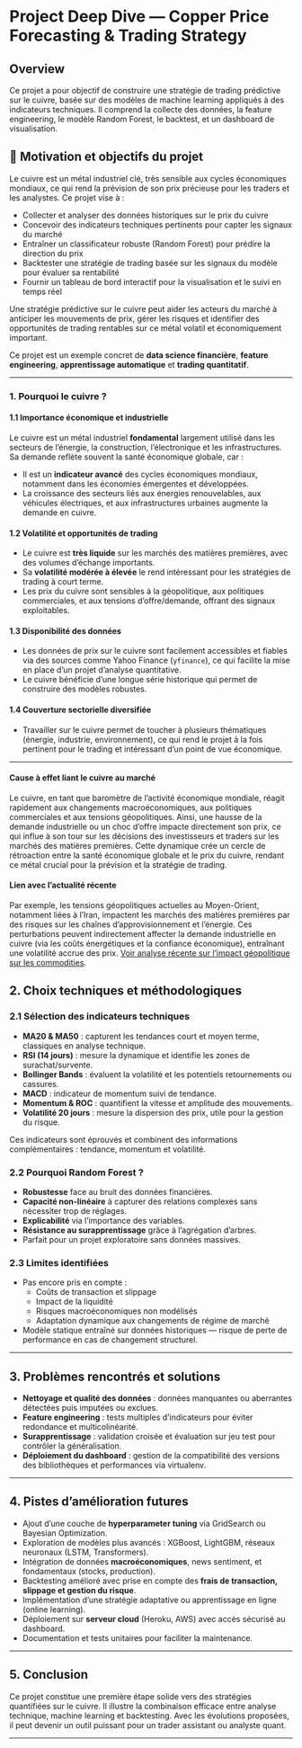 # Project Deep Dive — Copper Price Forecasting & Trading Strategy

## Overview

Ce projet a pour objectif de construire une stratégie de trading prédictive sur le cuivre, basée sur des modèles de machine learning appliqués à des indicateurs techniques. Il comprend la collecte des données, la feature engineering, le modèle Random Forest, le backtest, et un dashboard de visualisation.


## 🎯 Motivation et objectifs du projet

Le cuivre est un métal industriel clé, très sensible aux cycles économiques mondiaux, ce qui rend la prévision de son prix précieuse pour les traders et les analystes. Ce projet vise à :

- Collecter et analyser des données historiques sur le prix du cuivre  
- Concevoir des indicateurs techniques pertinents pour capter les signaux du marché  
- Entraîner un classificateur robuste (Random Forest) pour prédire la direction du prix  
- Backtester une stratégie de trading basée sur les signaux du modèle pour évaluer sa rentabilité  
- Fournir un tableau de bord interactif pour la visualisation et le suivi en temps réel  

Une stratégie prédictive sur le cuivre peut aider les acteurs du marché à anticiper les mouvements de prix, gérer les risques et identifier des opportunités de trading rentables sur ce métal volatil et économiquement important.

Ce projet est un exemple concret de **data science financière**, **feature engineering**, **apprentissage automatique** et **trading quantitatif**.


---
### 1. Pourquoi le cuivre ?

#### 1.1 Importance économique et industrielle

Le cuivre est un métal industriel **fondamental** largement utilisé dans les secteurs de l’énergie, la construction, l’électronique et les infrastructures. Sa demande reflète souvent la santé économique globale, car :

- Il est un **indicateur avancé** des cycles économiques mondiaux, notamment dans les économies émergentes et développées.
- La croissance des secteurs liés aux énergies renouvelables, aux véhicules électriques, et aux infrastructures urbaines augmente la demande en cuivre.

#### 1.2 Volatilité et opportunités de trading

- Le cuivre est **très liquide** sur les marchés des matières premières, avec des volumes d’échange importants.
- Sa **volatilité modérée à élevée** le rend intéressant pour les stratégies de trading à court terme.
- Les prix du cuivre sont sensibles à la géopolitique, aux politiques commerciales, et aux tensions d’offre/demande, offrant des signaux exploitables.

#### 1.3 Disponibilité des données

- Les données de prix sur le cuivre sont facilement accessibles et fiables via des sources comme Yahoo Finance (`yfinance`), ce qui facilite la mise en place d’un projet d’analyse quantitative.
- Le cuivre bénéficie d’une longue série historique qui permet de construire des modèles robustes.

#### 1.4 Couverture sectorielle diversifiée

- Travailler sur le cuivre permet de toucher à plusieurs thématiques (énergie, industrie, environnement), ce qui rend le projet à la fois pertinent pour le trading et intéressant d’un point de vue économique.

---

#### Cause à effet liant le cuivre au marché

Le cuivre, en tant que baromètre de l’activité économique mondiale, réagit rapidement aux changements macroéconomiques, aux politiques commerciales et aux tensions géopolitiques. Ainsi, une hausse de la demande industrielle ou un choc d’offre impacte directement son prix, ce qui influe à son tour sur les décisions des investisseurs et traders sur les marchés des matières premières. Cette dynamique crée un cercle de rétroaction entre la santé économique globale et le prix du cuivre, rendant ce métal crucial pour la prévision et la stratégie de trading.

#### Lien avec l’actualité récente

Par exemple, les tensions géopolitiques actuelles au Moyen-Orient, notamment liées à l’Iran, impactent les marchés des matières premières par des risques sur les chaînes d’approvisionnement et l’énergie. Ces perturbations peuvent indirectement affecter la demande industrielle en cuivre (via les coûts énergétiques et la confiance économique), entraînant une volatilité accrue des prix. [Voir analyse récente sur l’impact géopolitique sur les commodities](https://www.reuters.com/business/energy/trump-iran-oil-policy-impact-2025-06-23/).




## 2. Choix techniques et méthodologiques

### 2.1 Sélection des indicateurs techniques

- **MA20 & MA50** : capturent les tendances court et moyen terme, classiques en analyse technique.  
- **RSI (14 jours)** : mesure la dynamique et identifie les zones de surachat/survente.  
- **Bollinger Bands** : évaluent la volatilité et les potentiels retournements ou cassures.  
- **MACD** : indicateur de momentum suivi de tendance.  
- **Momentum & ROC** : quantifient la vitesse et amplitude des mouvements.  
- **Volatilité 20 jours** : mesure la dispersion des prix, utile pour la gestion du risque.

Ces indicateurs sont éprouvés et combinent des informations complémentaires : tendance, momentum et volatilité.

### 2.2 Pourquoi Random Forest ?

- **Robustesse** face au bruit des données financières.  
- **Capacité non-linéaire** à capturer des relations complexes sans nécessiter trop de réglages.  
- **Explicabilité** via l’importance des variables.  
- **Résistance au surapprentissage** grâce à l’agrégation d’arbres.  
- Parfait pour un projet exploratoire sans données massives.

### 2.3 Limites identifiées

- Pas encore pris en compte :  
  - Coûts de transaction et slippage  
  - Impact de la liquidité  
  - Risques macroéconomiques non modélisés  
  - Adaptation dynamique aux changements de régime de marché  
- Modèle statique entraîné sur données historiques — risque de perte de performance en cas de changement structurel.

---

## 3. Problèmes rencontrés et solutions

- **Nettoyage et qualité des données** : données manquantes ou aberrantes détectées puis imputées ou exclues.  
- **Feature engineering** : tests multiples d’indicateurs pour éviter redondance et multicolinéarité.  
- **Surapprentissage** : validation croisée et évaluation sur jeu test pour contrôler la généralisation.  
- **Déploiement du dashboard** : gestion de la compatibilité des versions des bibliothèques et performances via virtualenv.

---

## 4. Pistes d’amélioration futures

- Ajout d’une couche de **hyperparameter tuning** via GridSearch ou Bayesian Optimization.  
- Exploration de modèles plus avancés : XGBoost, LightGBM, réseaux neuronaux (LSTM, Transformers).  
- Intégration de données **macroéconomiques**, news sentiment, et fondamentaux (stocks, production).  
- Backtesting amélioré avec prise en compte des **frais de transaction, slippage et gestion du risque**.  
- Implémentation d’une stratégie adaptative ou apprentissage en ligne (online learning).  
- Déploiement sur **serveur cloud** (Heroku, AWS) avec accès sécurisé au dashboard.  
- Documentation et tests unitaires pour faciliter la maintenance.

---

## 5. Conclusion

Ce projet constitue une première étape solide vers des stratégies quantifiées sur le cuivre. Il illustre la combinaison efficace entre analyse technique, machine learning et backtesting. Avec les évolutions proposées, il peut devenir un outil puissant pour un trader assistant ou analyste quant.

---

